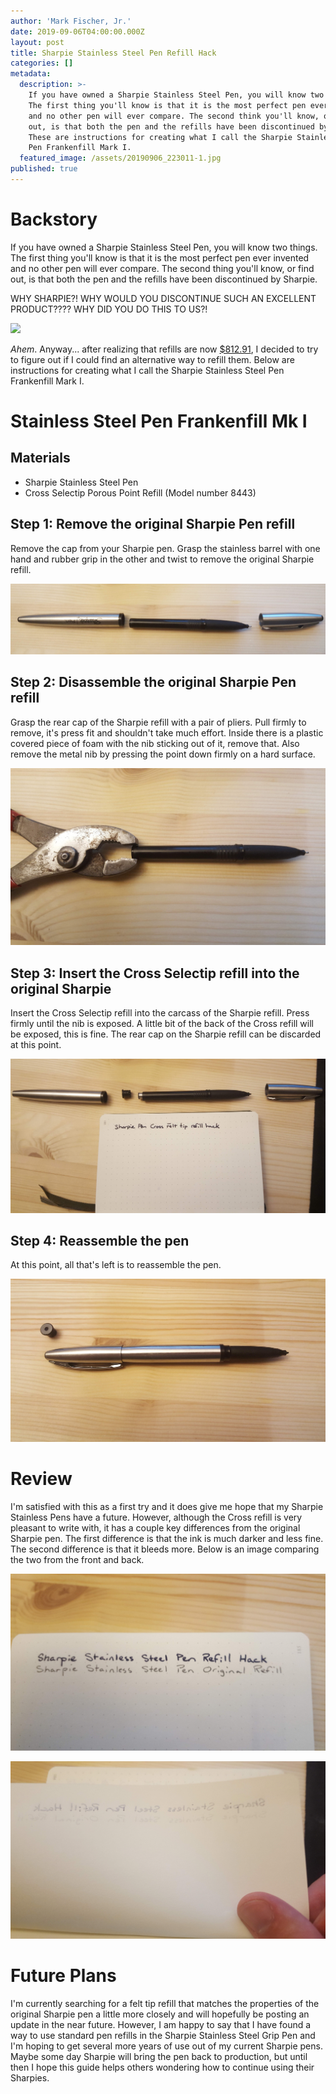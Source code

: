 ```yaml
---
author: 'Mark Fischer, Jr.'
date: 2019-09-06T04:00:00.000Z
layout: post
title: Sharpie Stainless Steel Pen Refill Hack
categories: []
metadata:
  description: >-
    If you have owned a Sharpie Stainless Steel Pen, you will know two things.
    The first thing you'll know is that it is the most perfect pen ever invented
    and no other pen will ever compare. The second think you'll know, or find
    out, is that both the pen and the refills have been discontinued by Sharpie.
    These are instructions for creating what I call the Sharpie Stainless Steel
    Pen Frankenfill Mark I.
  featured_image: /assets/20190906_223011-1.jpg
published: true
---
```


# Backstory

If you have owned a Sharpie Stainless Steel Pen, you will know two things. The first thing you'll know is that it is the most perfect pen ever invented and no other pen will ever compare. The second thing you'll know, or find out, is that both the pen and the refills have been discontinued by Sharpie.

WHY SHARPIE?! WHY WOULD YOU DISCONTINUE SUCH AN EXCELLENT PRODUCT???? WHY DID YOU DO THIS TO US?!

![](https://media.giphy.com/media/3t7RAFhu75Wwg/source.gif)

*Ahem*. Anyway... after realizing that refills are now [$812.91](https://www.amazon.com/Sharpie-Stainless-1800702-Refills-1800730/dp/B00MCZXASA), I decided to try to figure out if I could find an alternative way to refill them. Below are instructions for creating what I call the Sharpie Stainless Steel Pen Frankenfill Mark I.

# Stainless Steel Pen Frankenfill Mk I

## Materials

* Sharpie Stainless Steel Pen
* Cross Selectip Porous Point Refill (Model number 8443)

## Step 1: Remove the original Sharpie Pen refill

Remove the cap from your Sharpie pen. Grasp the stainless barrel with one hand and rubber grip in the other and twist to remove the original Sharpie refill.

![](/assets/20190906_230111.jpg)

## Step 2: Disassemble the original Sharpie Pen refill

Grasp the rear cap of the Sharpie refill with a pair of pliers. Pull firmly to remove, it's press fit and shouldn't take much effort. Inside there is a plastic covered piece of foam with the nib sticking out of it, remove that. Also remove the metal nib by pressing the point down firmly on a hard surface.

![](/assets/20190906_230201.jpg)

## Step 3: Insert the Cross Selectip refill into the original Sharpie

Insert the Cross Selectip refill into the carcass of the Sharpie refill. Press firmly until the nib is exposed. A little bit of the back of the Cross refill will be exposed, this is fine. The rear cap on the Sharpie refill can be discarded at this point.

![](/assets/20190906_223011-1.jpg)

## Step 4: Reassemble the pen

At this point, all that's left is to reassemble the pen.

![](/assets/20190906_223032.jpg)

# Review

I'm satisfied with this as a first try and it does give me hope that my Sharpie Stainless Pens have a future. However, although the Cross refill is very pleasant to write with, it has a couple key differences from the original Sharpie pen. The first difference is that the ink is much darker and less fine. The second difference is that it bleeds more. Below is an image comparing the two from the front and back.

![](/assets/20190906_230007.jpg)

![](/assets/20190906_230019.jpg)

# Future Plans

I'm currently searching for a felt tip refill that matches the properties of the original Sharpie pen a little more closely and will hopefully be posting an update in the near future. However, I am happy to say that I have found a way to use standard pen refills in the Sharpie Stainless Steel Grip Pen and I'm hoping to get several more years of use out of my current Sharpie pens. Maybe some day Sharpie will bring the pen back to production, but until then I hope this guide helps others wondering how to continue using their Sharpies.
